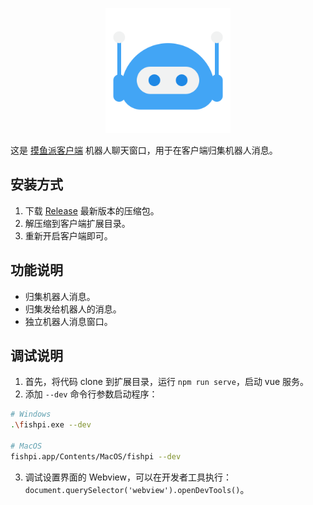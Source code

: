 <p align="center">
  <img width="200" src="./public/icon.png">
</p>

这是 [摸鱼派客户端](https://github.com/imlinhanchao/fishpi-desktop) 机器人聊天窗口，用于在客户端归集机器人消息。

## 安装方式

1. 下载 [Release](https://github.com/imlinhanchao/fishpi-ext-bot/releases) 最新版本的压缩包。
2. 解压缩到客户端扩展目录。
3. 重新开启客户端即可。

## 功能说明
- 归集机器人消息。
- 归集发给机器人的消息。
- 独立机器人消息窗口。

## 调试说明
1. 首先，将代码 clone 到扩展目录，运行 `npm run serve`，启动 vue 服务。
2. 添加 `--dev` 命令行参数启动程序：
```bash
# Windows
.\fishpi.exe --dev

# MacOS
fishpi.app/Contents/MacOS/fishpi --dev
```
3. 调试设置界面的 Webview，可以在开发者工具执行：`document.querySelector('webview').openDevTools()`。